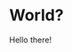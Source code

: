 <!DOCTYPE html>
<html>
<body>
<title>Main | Tankut Can</title>
<h1> World? </h1>
<p> Hello there! </p>
</body>
</html>
